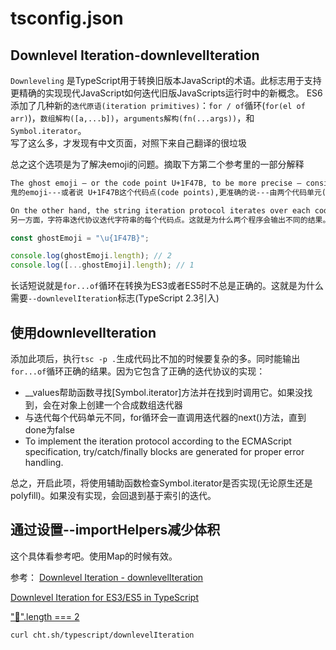 # tsconfig.json

## Downlevel Iteration-downlevelIteration
```Downleveling``` 是TypeScript用于转换旧版本JavaScript的术语。此标志用于支持更精确的实现现代JavaScript如何迭代旧版JavaScripts运行时中的新概念。
ES6添加了几种新的```迭代原语(iteration primitives)```：```for / of```循环(```for(el of arr)```)，```数组解构([a,...b])```，```arguments解构(fn(...args))```，和```Symbol.iterator```。     
写了这么多，才发现有中文页面，对照下来自己翻译的很垃圾    

总之这个选项是为了解决emoji的问题。摘取下方第二个参考里的一部分解释
```txt
The ghost emoji — or the code point U+1F47B, to be more precise — consists of the two code units U+D83D and U+DC7B. Because indexing into a string returns the code unit (rather than the code point) at that index, the emitted for-loop breaks up the ghost emoji into its individual code units.  
鬼的emoji---或者说 U+1F47B这个代码点(code points),更准确的说---由两个代码单元(code units)U+D83D和U+DC7B组成。由于字符串的索引会返回索引处的字符单元(而非字符点)
```
```txt
On the other hand, the string iteration protocol iterates over each code point of the string. This is why the output of the two programs differs. You can convince yourself of the difference by comparing the length property of the string and the length of the sequence produced by the string iterator:
另一方面，字符串迭代协议迭代字符串的每个代码点。这就是为什么两个程序会输出不同的结果。你可以通过以下程序验证：
```
```ts
const ghostEmoji = "\u{1F47B}";

console.log(ghostEmoji.length); // 2
console.log([...ghostEmoji].length); // 1
```
长话短说就是```for...of```循环在转换为ES3或者ES5时不总是正确的。这就是为什么需要```--downlevelIteration```标志(TypeScript 2.3引入)     

## 使用downlevelIteration
添加此项后，执行```tsc -p .```生成代码比不加的时候要复杂的多。同时能输出```for...of```循环正确的结果。因为它包含了正确的迭代协议的实现：
- __values帮助函数寻找[Symbol.iterator]方法并在找到时调用它。如果没找到，会在对象上创建一个合成数组迭代器
- 与迭代每个代码单元不同，for循环会一直调用迭代器的next()方法，直到done为false
- To implement the iteration protocol according to the ECMAScript specification, try/catch/finally blocks are generated for proper error handling.   

总之，开启此项，将使用辅助函数检查Symbol.iterator是否实现(无论原生还是polyfill)。如果没有实现，会回退到基于索引的迭代。
  
## 通过设置--importHelpers减少体积     
这个具体看参考吧。使用Map的时候有效。

参考： [Downlevel Iteration - downlevelIteration](https://www.typescriptlang.org/zh/tsconfig#downlevelIteration)       

[Downlevel Iteration for ES3/ES5 in TypeScript](https://mariusschulz.com/blog/downlevel-iteration-for-es3-es5-in-typescript )

["💩".length === 2](https://blog.jonnew.com/posts/poo-dot-length-equals-two)
```bash
curl cht.sh/typescript/downlevelIteration
```    
